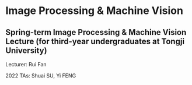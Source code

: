 # Image Processing & Machine Vision

## Spring-term Image Processing & Machine Vision Lecture (for third-year undergraduates at Tongji University)

Lecturer: Rui Fan

2022 TAs: Shuai SU, Yi FENG
